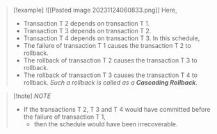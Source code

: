 >[!example] 
> ![[Pasted image 20231124060833.png]]
>Here,
>- Transaction T 2 depends on transaction T 1.
>- Transaction T 3 depends on transaction T 2.
>- Transaction T 4 depends on transaction T 3. 
>In this schedule,
>- The failure of transaction T 1 causes the transaction T 2 to rollback.
>- The rollback of transaction T 2 causes the transaction T 3 to rollback.
>- The rollback of transaction T 3 causes the transaction T 4 to rollback.
>*Such a rollback is called as a **Cascading Rollback**.*


>[!note] *NOTE*
>- If the transactions T 2, T 3 and T 4 would have committed before the failure of transaction T 1,
>	- then the schedule would have been irrecoverable.

